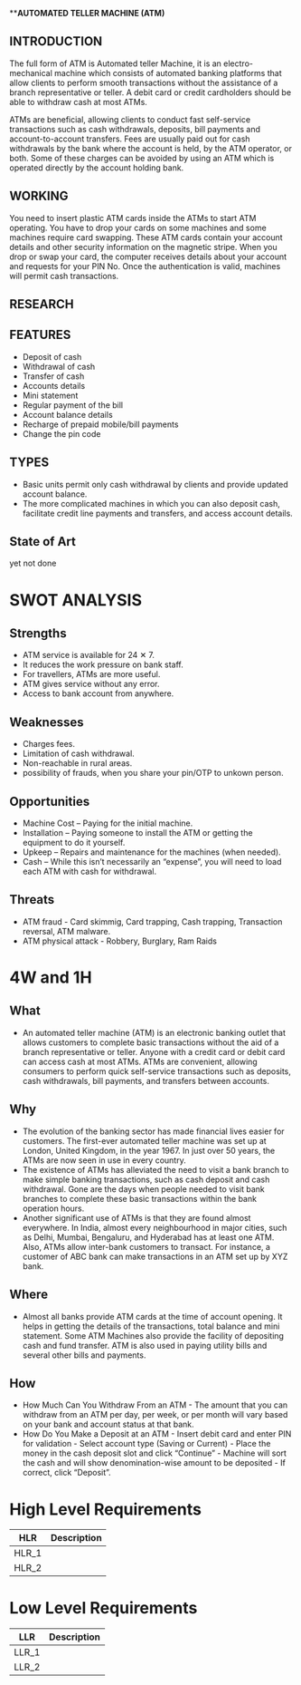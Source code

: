 ****AUTOMATED TELLER MACHINE (ATM)**

## INTRODUCTION
The full form of ATM is Automated teller Machine, it is an electro-mechanical machine which consists of automated banking platforms that allow clients to perform smooth transactions without the assistance of a branch representative or teller. A debit card or credit cardholders should be able to withdraw cash at most ATMs.

ATMs are beneficial, allowing clients to conduct fast self-service transactions such as cash withdrawals, deposits, bill payments and account-to-account transfers. Fees are usually paid out for cash withdrawals by the bank where the account is held, by the ATM operator, or both. Some of these charges can be avoided by using an ATM which is operated directly by the account holding bank.

## WORKING 
You need to insert plastic ATM cards inside the ATMs to start ATM operating. You have to drop your cards on some machines and some machines require card swapping. These ATM cards contain your account details and other security information on the magnetic stripe. When you drop or swap your card, the computer receives details about your account and requests for your PIN No. Once the authentication is valid, machines will permit cash transactions.

## RESEARCH

## FEATURES
- Deposit of cash
- Withdrawal of cash
- Transfer of cash
- Accounts details
- Mini statement
- Regular payment of the bill
- Account balance details
- Recharge of prepaid mobile/bill payments
- Change the pin code

## TYPES
- Basic units permit only cash withdrawal by clients and provide updated account balance.
- The more complicated machines in which you can also deposit cash, facilitate credit line payments and transfers, and access account details.

## State of Art
yet not done

# SWOT ANALYSIS

## Strengths
- ATM service is available for 24 ✕ 7.
- It reduces the work pressure on bank staff.
- For travellers, ATMs are more useful.
- ATM gives service without any error.
- Access to bank account from anywhere.
 
## Weaknesses
- Charges fees.
- Limitation of cash withdrawal.
- Non-reachable in rural areas.
- possibility of frauds, when you share your pin/OTP to unkown person.

## Opportunities
- Machine Cost – Paying for the initial machine.
- Installation – Paying someone to install the ATM or getting the equipment to do it yourself.
- Upkeep – Repairs and maintenance for the machines (when needed).
- Cash – While this isn’t necessarily an “expense”, you will need to load each ATM with cash for withdrawal.

## Threats
- ATM fraud - Card skimmig, Card trapping, Cash trapping, Transaction reversal, ATM malware.
- ATM physical attack - Robbery, Burglary, Ram Raids


# 4W and 1H

## What
- An automated teller machine (ATM) is an electronic banking outlet that allows customers to complete basic transactions without the aid of a branch representative or teller. Anyone with a credit card or debit card can access cash at most ATMs.
ATMs are convenient, allowing consumers to perform quick self-service transactions such as deposits, cash withdrawals, bill payments, and transfers between accounts.

## Why
- The evolution of the banking sector has made financial lives easier for customers. The first-ever automated teller machine was set up at London, United Kingdom, in the year     1967. In just over 50 years, the ATMs are now seen in use in every country.
- The existence of ATMs has alleviated the need to visit a bank branch to make simple banking transactions, such as cash deposit and cash withdrawal. Gone are the days when       people needed to visit bank branches to complete these basic transactions within the bank operation hours.
- Another significant use of ATMs is that they are found almost everywhere. In India, almost every neighbourhood in major cities, such as Delhi, Mumbai, Bengaluru, and Hyderabad   has at least one ATM. Also, ATMs allow inter-bank customers to transact. For instance, a customer of ABC bank can make transactions in an ATM set up by XYZ bank.
## Where
- Almost all banks provide ATM cards at the time of account opening. It helps in getting the details of the transactions, total balance and mini statement. Some ATM Machines       also provide the facility of depositing cash and fund transfer. ATM is also used in paying utility bills and several other bills and payments.
## How
- How Much Can You Withdraw From an ATM - The amount that you can withdraw from an ATM per day, per week, or per month will vary based on your bank and account status at that bank.
- How Do You Make a Deposit at an ATM - Insert debit card and enter PIN for validation - Select account type (Saving or Current) - Place the money in the cash deposit slot and click “Continue” - Machine will sort the cash and will show denomination-wise amount to be deposited - If correct, click “Deposit”.

# High Level Requirements
|HLR|      Description  |
|------|  --------------|
|HLR_1|                 |
|HLR_2|                 |

# Low Level Requirements
|LLR|      Description |
|------|  --------------|
|LLR_1|                 |
|LLR_2|                 |
